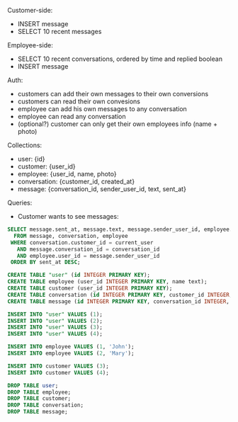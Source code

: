 Customer-side:

* INSERT message
* SELECT 10 recent messages

Employee-side:

* SELECT 10 recent conversations, ordered by time and replied boolean
* INSERT message

Auth:

* customers can add their own messages to their own conversions
* customers can read their own convesions
* employee can add his own messages to any conversation
* employee can read any conversation
* (optional?) customer can only get their own employees info (name + photo)

Collections:

* user: {id}
* customer: {user_id}
* employee: {user_id, name, photo}
* conversation: {customer_id, created_at}
* message: {conversation_id, sender_user_id, text, sent_at}

Queries:

* Customer wants to see messages:

```sql
SELECT message.sent_at, message.text, message.sender_user_id, employee.name, employee.photo, employee.user_id
  FROM message, conversation, employee
 WHERE conversation.customer_id = current_user
   AND message.conversation_id = conversation_id
   AND employee.user_id = message.sender_user_id
 ORDER BY sent_at DESC;
```

```sql
CREATE TABLE "user" (id INTEGER PRIMARY KEY);
CREATE TABLE employee (user_id INTEGER PRIMARY KEY, name text);
CREATE TABLE customer (user_id INTEGER PRIMARY KEY);
CREATE TABLE conversation (id INTEGER PRIMARY KEY, customer_id INTEGER, created_at DATE);
CREATE TABLE message (id INTEGER PRIMARY KEY, conversation_id INTEGER, sender_user_id INTEGER, "text" TEXT, sent_at DATE);
```

```sql
INSERT INTO "user" VALUES (1);
INSERT INTO "user" VALUES (2);
INSERT INTO "user" VALUES (3);
INSERT INTO "user" VALUES (4);

INSERT INTO employee VALUES (1, 'John');
INSERT INTO employee VALUES (2, 'Mary');

INSERT INTO customer VALUES (3);
INSERT INTO customer VALUES (4);
```

```sql
DROP TABLE user;
DROP TABLE employee;
DROP TABLE customer;
DROP TABLE conversation;
DROP TABLE message;
```
